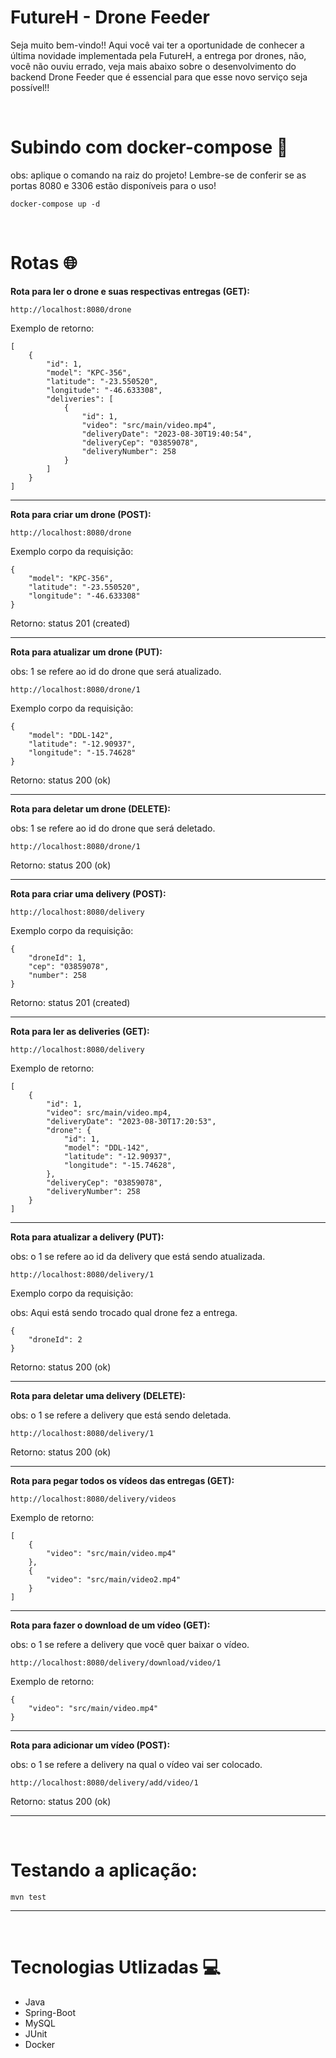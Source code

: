 # FutureH - Drone Feeder

Seja muito bem-vindo!! Aqui você vai ter a oportunidade de conhecer a última novidade implementada pela FutureH, a entrega por drones, não, você não ouviu errado,
veja mais abaixo sobre o desenvolvimento do backend Drone Feeder que é essencial para que esse novo serviço seja possível!!

<br />

# Subindo com docker-compose 🐳

obs: aplique o comando na raiz do projeto! Lembre-se de conferir se as portas 8080 e 3306 estão disponíveis para o uso!

```
docker-compose up -d
```

<br />

# Rotas 🌐

**Rota para ler o drone e suas respectivas entregas (GET):**

```
http://localhost:8080/drone
```

Exemplo de retorno: 

```
[
    {
        "id": 1,
        "model": "KPC-356",
        "latitude": "-23.550520",
        "longitude": "-46.633308",
        "deliveries": [
            {
                "id": 1,
                "video": "src/main/video.mp4",
                "deliveryDate": "2023-08-30T19:40:54",
                "deliveryCep": "03859078",
                "deliveryNumber": 258
            }
        ]
    }
]
```

<hr />

**Rota para criar um drone (POST):**

```
http://localhost:8080/drone
```

Exemplo corpo da requisição:

```
{
    "model": "KPC-356",
    "latitude": "-23.550520",
    "longitude": "-46.633308"
}
```


Retorno: status 201 (created)


<hr />

**Rota para atualizar um drone (PUT):**

obs: 1 se refere ao id do drone que será atualizado.

```
http://localhost:8080/drone/1
```

Exemplo corpo da requisição: 

```
{
    "model": "DDL-142",
    "latitude": "-12.90937",
    "longitude": "-15.74628"
}
```

Retorno: status 200 (ok)

<hr />

**Rota para deletar um drone (DELETE):**

obs: 1 se refere ao id do drone que será deletado.

```
http://localhost:8080/drone/1
```

Retorno: status 200 (ok)

<hr />

**Rota para criar uma delivery (POST):**

```
http://localhost:8080/delivery
```

Exemplo corpo da requisição: 

```
{
    "droneId": 1,
    "cep": "03859078",
    "number": 258
}
```

Retorno: status 201 (created)

<hr />

**Rota para ler as deliveries (GET):** 

```
http://localhost:8080/delivery
```

Exemplo de retorno: 

```
[
    {
        "id": 1,
        "video": src/main/video.mp4,
        "deliveryDate": "2023-08-30T17:20:53",
        "drone": {
            "id": 1,
            "model": "DDL-142",
            "latitude": "-12.90937",
            "longitude": "-15.74628",
        },
        "deliveryCep": "03859078",
        "deliveryNumber": 258
    }
]
```


<hr />

**Rota para atualizar a delivery (PUT):**

obs: o 1 se refere ao id da delivery que está sendo atualizada.

```
http://localhost:8080/delivery/1
```

Exemplo corpo da requisição:

obs: Aqui está sendo trocado qual drone fez a entrega.

```
{
    "droneId": 2
}
```

Retorno: status 200 (ok)

<hr />


**Rota para deletar uma delivery (DELETE):**

obs: o 1 se refere a delivery que está sendo deletada.

```
http://localhost:8080/delivery/1
```

Retorno: status 200 (ok)

<hr />

**Rota para pegar todos os vídeos das entregas (GET):**

```
http://localhost:8080/delivery/videos
```

Exemplo de retorno: 

```
[
    {
        "video": "src/main/video.mp4"
    },
    {
        "video": "src/main/video2.mp4"
    }
]
```

<hr />

**Rota para fazer o download de um vídeo (GET):**

obs: o 1 se refere a delivery que você quer baixar o vídeo.

```
http://localhost:8080/delivery/download/video/1
```

Exemplo de retorno:

```
{
    "video": "src/main/video.mp4"
}
```

<hr />

**Rota para adicionar um vídeo (POST):**

obs: o 1 se refere a delivery na qual o vídeo vai ser colocado.

```
http://localhost:8080/delivery/add/video/1
```

Retorno: status 200  (ok)

<hr />
<br />

# Testando a aplicação:

```
mvn test
```
<hr />
<br />

# Tecnologias Utlizadas 💻

- Java
- Spring-Boot
- MySQL
- JUnit
- Docker
